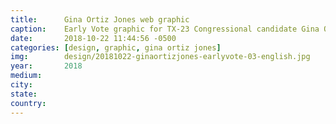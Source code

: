 ```yaml
---
title:		Gina Ortiz Jones web graphic
caption:  	Early Vote graphic for TX-23 Congressional candidate Gina Ortiz Jones
date:   	2018-10-22 11:44:56 -0500
categories: [design, graphic, gina ortiz jones]
img:		design/20181022-ginaortizjones-earlyvote-03-english.jpg
year:		2018
medium:
city:
state:
country:
---
```

